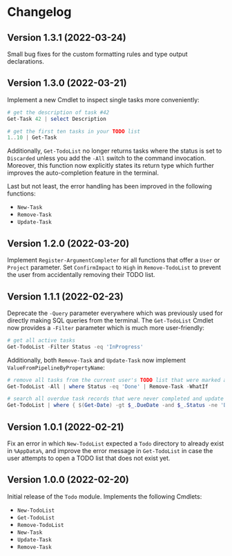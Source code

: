 # Changelog

## Version 1.3.1 (2022-03-24)

Small bug fixes for the custom formatting rules and type output declarations.

## Version 1.3.0 (2022-03-21)

Implement a new Cmdlet to inspect single tasks more conveniently:

```powershell
# get the description of task #42
Get-Task 42 | select Description

# get the first ten tasks in your TODO list
1..10 | Get-Task
```

Additionally, `Get-TodoList` no longer returns tasks where the status is set to `Discarded` unless
you add the `-All` switch to the command invocation. Moreover, this function now explicitly states
its return type which further improves the auto-completion feature in the terminal.

Last but not least, the error handling has been improved in the following functions:

-   `New-Task`
-   `Remove-Task`
-   `Update-Task`

## Version 1.2.0 (2022-03-20)

Implement `Register-ArgumentCompleter` for all functions that offer a `User` or `Project` parameter.
Set `ConfirmImpact` to `High` in `Remove-TodoList` to prevent the user from accidentally removing
their TODO list.

## Version 1.1.1 (2022-02-23)

Deprecate the `-Query` parameter everywhere which was previously used for directly making SQL queries
from the terminal. The `Get-TodoList` Cmdlet now provides a `-Filter` parameter which is much more
user-friendly:

```powershell
# get all active tasks
Get-TodoList -Filter Status -eq 'InProgress'
```

Additionally, both `Remove-Task` and `Update-Task` now implement `ValueFromPipelineByPropertyName`:

```powershell
# remove all tasks from the current user's TODO list that were marked as done
Get-TodoList -All | where Status -eq 'Done' | Remove-Task -WhatIf
```

```powershell
# search all overdue task records that were never completed and update their status to discarded
Get-TodoList | where { $(Get-Date) -gt $_.DueDate -and $_.Status -ne 'Done' } | Update-Task -Status Discarded
```

## Version 1.0.1 (2022-02-21)

Fix an error in which `New-TodoList` expected a `Todo` directory to already exist in `%AppData%`, and
improve the error message in `Get-TodoList` in case the user attempts to open a TODO list that does not
exist yet.

## Version 1.0.0 (2022-02-20)

Initial release of the `Todo` module. Implements the following Cmdlets:

-   `New-TodoList`
-   `Get-TodoList`
-   `Remove-TodoList`
-   `New-Task`
-   `Update-Task`
-   `Remove-Task`
